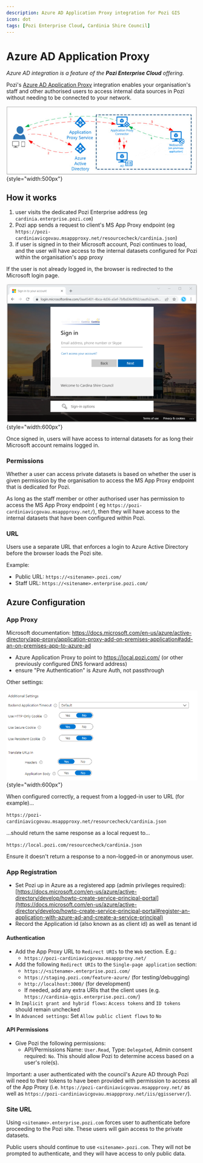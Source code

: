 ```yaml
---
description: Azure AD Application Proxy integration for Pozi GIS
icon: dot
tags: [Pozi Enterprise Cloud, Cardinia Shire Council]
---
```


# Azure AD Application Proxy

*Azure AD integration is a feature of the **Pozi Enterprise Cloud** offering.*

Pozi's [Azure AD Application Proxy](https://azure.microsoft.com/en-au/services/active-directory/) integration enables your organisation's staff and other authorised users to access internal data sources in Pozi without needing to be connected to your network.

![](/dev-guide/img/azure-app-proxy-overview.png){style="width:500px"}

## How it works

1. user visits the dedicated Pozi Enterprise address (eg `cardinia.enterprise.pozi.com`)
2. Pozi app sends a request to client's MS App Proxy endpoint (eg `https://pozi-cardiniavicgovau.msappproxy.net/resourcecheck/cardinia.json`)
3. if user is signed in to their Microsoft account, Pozi continues to load, and the user will have access to the internal datasets configured for Pozi within the organisation's app proxy

If the user is not already logged in, the browser is redirected to the Microsoft login page.

![](./img/azure-ad-login.png){style="width:600px"}

Once signed in, users will have access to internal datasets for as long their Microsoft account remains logged in.

### Permissions

Whether a user can access private datasets is based on whether the user is given permission by the organisation to access the MS App Proxy endpoint that is dedicated for Pozi.

As long as the staff member or other authorised user has permission to access the MS App Proxy endpoint ( eg `https://pozi-cardiniavicgovau.msappproxy.net/`), then they will have access to the internal datasets that have been configured within Pozi.

### URL

Users use a separate URL that enforces a login to Azure Active Directory before the browser loads the Pozi site.

Example:

* Public URL: `https://<sitename>.pozi.com/`
* Staff URL: `https://<sitename>.enterprise.pozi.com/`

## Azure Configuration

### App Proxy

Microsoft documentation: https://docs.microsoft.com/en-us/azure/active-directory/app-proxy/application-proxy-add-on-premises-application#add-an-on-premises-app-to-azure-ad

* Azure Application Proxy to point to https://local.pozi.com/ (or other previously configured DNS forward address)
* ensure "Pre Authentication" is Azure Auth, not passthrough

Other settings:

![](/dev-guide/img/azure-settings.png){style="width:600px"}

When configured correctly, a request from a logged-in user to URL (for example)...

`https://pozi-cardiniavicgovau.msappproxy.net/resourcecheck/cardinia.json`

...should return the same response as a local request to...

`https://local.pozi.com/resourcecheck/cardinia.json`

Ensure it doesn't return a response to a non-logged-in or anonymous user.

### App Registration

* Set Pozi up in Azure as a registered app (admin privileges required): [https://docs.microsoft.com/en-us/azure/active-directory/develop/howto-create-service-principal-portal](https://docs.microsoft.com/en-us/azure/active-directory/develop/howto-create-service-principal-portal#register-an-application-with-azure-ad-and-create-a-service-principal)
* Record the Application id (also known as as client id) as well as tenant id

#### Authentication

* Add the App Proxy URL to `Redirect URIs` to the `Web` section. E.g.:
  * `https://pozi-cardiniavicgovau.msappproxy.net/`
* Add the following `Redirect URIs` to the `Single-page application` section:
  * `https://<sitename>.enterprise.pozi.com/`
  * `https://staging.pozi.com/feature-azure/` (for testing/debugging)
  * `http://localhost:3000/` (for development)
  * If needed, add any extra URIs that the client uses (e.g. `https://cardinia-qgis.enterprise.pozi.com/`)
* In `Implicit grant and hybrid flows`: `Access tokens` and `ID tokens` should remain unchecked
* In `Advanced settings`: Set `Allow public client flows` to `No`

#### API Permissions

* Give Pozi the following permissions:
  - API/Permissions Name: `User.Read`, Type: `Delegated`, Admin consent required: `No`. This should allow Pozi to determine access based on a user's role(s).

Important: a user authenticated with the council's Azure AD through Pozi will need to their tokens to have been provided with permission to access all of the App Proxy (i.e. `https://pozi-cardiniavicgovau.msappproxy.net/` as well as `https://pozi-cardiniavicgovau.msappproxy.net/iis/qgisserver/`). 

### Site URL

Using `<sitename>.enterprise.pozi.com` forces user to authenticate before proceeding to the Pozi site. These users will gain access to the private datasets.

Public users should continue to use `<sitename>.pozi.com`. They will not be prompted to authenticate, and they will have access to only public data.
